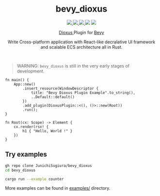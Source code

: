 <div align="center">
    <h1>bevy_dioxus</h1>
    <p align="center">
        <a href="https://github.com/JunichiSugiura/bevy_dioxus/actions/workflows/rust.yml" alt="Github Actions">
            <img src="https://img.shields.io/github/workflow/status/JunichiSugiura/bevy_dioxus/Rust?style=for-the-badge&logo=github" />
        </>
        <a href="https://docs.rs/bevy_dioxus/latest/bevy_dioxus/" alt="API Docs">
            <img src="https://img.shields.io/docsrs/bevy_dioxus?style=for-the-badge" />
        </a>
        <a href="https://crates.io/crates/bevy_dioxus" alt="Crates.io Page">
            <img src="https://img.shields.io/crates/v/bevy_dioxus?style=for-the-badge" />
        </a>
        <img src="https://img.shields.io/crates/d/bevy_dioxus?style=for-the-badge" />
        <img src="https://img.shields.io/crates/l/bevy_dioxus?style=for-the-badge" />
    </p>
    <p>
        <a href="https://github.com/DioxusLabs/dioxus/" target="_blank"> Dioxus </a> Plugin for <a href="https://github.com/bevyengine/bevy" target="_blank">Bevy</a>
    </p>
    <p>Write Cross-platform application with React-like decralative UI framework<br/>and scalable ECS architecture all in Rust.</p>
</div>

<br/>


> WARNING: `bevy_dioxus` is still in the very early stages of development.

```rust, no_run
fn main() {
    App::new()
        .insert_resource(WindowDescriptor {
            title: "Bevy Dioxus Plugin Example".to_string(),
            ..Default::default()
        })
        .add_plugin(DioxusPlugin::<(), ()>::new(Root))
        .run();
}

fn Root(cx: Scope) -> Element {
    cx.render(rsx! {
        h1 { "Hello, World !" }
    })
}
```

## Try examples

```sh
gh repo clone JunichiSugiura/bevy_dioxus
cd bevy_dioxus

cargo run --example counter
```

More examples can be found in [examples/](https://github.com/JunichiSugiura/bevy_dioxus/tree/main/examples) directory.

